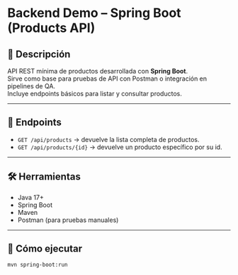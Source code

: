 # Backend Demo – Spring Boot (Products API)

## 📖 Descripción
API REST mínima de productos desarrollada con **Spring Boot**.  
Sirve como base para pruebas de API con Postman o integración en pipelines de QA.  
Incluye endpoints básicos para listar y consultar productos.

---

## 📂 Endpoints
- `GET /api/products` → devuelve la lista completa de productos.  
- `GET /api/products/{id}` → devuelve un producto específico por su id.  

---

## 🛠️ Herramientas
- Java 17+
- Spring Boot
- Maven
- Postman (para pruebas manuales)

---

## 🚀 Cómo ejecutar
```bash
mvn spring-boot:run
